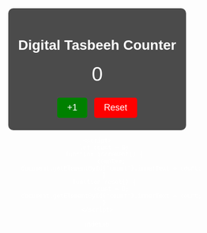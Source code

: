 <!DOCTYPE html>
<html lang="en">
<head>
    <meta charset="UTF-8">
    <meta name="viewport" content="width=device-width, initial-scale=1.0">
    <title>Tasbeeh Counter</title>
    <style>
        body {
            font-family: Arial, sans-serif;
            text-align: center;
            background: url('https://source.unsplash.com/1600x900/?islamic,tasbeeh') no-repeat center center/cover;
            color: white;
        }
        .container {
            margin-top: 50px;
            background: rgba(0, 0, 0, 0.7);
            padding: 20px;
            border-radius: 10px;
            display: inline-block;
        }
        h1 {
            margin-bottom: 20px;
        }
        .counter {
            font-size: 40px;
            margin: 20px 0;
        }
        button {
            padding: 10px 20px;
            margin: 5px;
            font-size: 18px;
            border: none;
            cursor: pointer;
            border-radius: 5px;
        }
        .increment { background: green; color: white; }
        .reset { background: red; color: white; }
    </style>
</head>
<body>
    <div class="container">
        <h1>Digital Tasbeeh Counter</h1>
        <p class="counter" id="count">0</p>
        <button class="increment" onclick="increment()">+1</button>
        <button class="reset" onclick="reset()">Reset</button>
    </div>
    
    <script>
        let count = 0;
        function increment() {
            count++;
            document.getElementById("count").innerText = count;
        }
        function reset() {
            count = 0;
            document.getElementById("count").innerText = count;
        }
    </script>
</body>
</html>index.io


